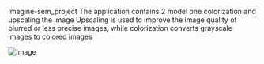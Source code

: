Imagine-sem_project
The application contains 2 model one colorization and upscaling the image Upscaling is used to improve the image quality of blurred or less precise images, while colorization converts grayscale images to colored images

![image](https://github.com/user-attachments/assets/cc992440-905a-4b1c-b053-b4e3ab1a0611)
